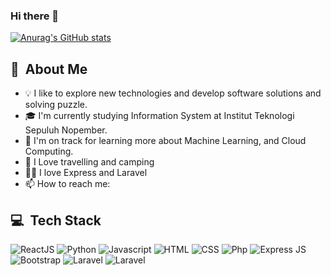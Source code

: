 ### Hi there 👋

[![Anurag's GitHub stats](https://github-readme-stats.vercel.app/api?username=kevinwiwaha)](https://github.com/kevinwiwaha/github-readme-stats)

## 👋 &nbsp;About Me
- 💡  I like to explore new technologies and develop software solutions and solving puzzle.
- 🎓  I'm currently studying Information System at Institut Teknologi Sepuluh Nopember.
- 🌱  I'm on track for learning more about Machine Learning, and Cloud Computing. 
- 🥾 I Love travelling and camping
- 🐱‍👤 I love Express and Laravel
- 📫 How to reach me: 

## 💻 &nbsp;Tech Stack
![ReactJS](https://img.shields.io/badge/-ReactJs-61DAFB?logo=react&logoColor=white&style=flat)
![Python](https://img.shields.io/badge/-Python-4B8BBE?logo=python&logoColor=FFD43B&style=flat)
![Javascript](https://img.shields.io/badge/-Javascript-2E2E2E?logo=javascript&logoColor=FFD43B&style=flat)
![HTML](https://img.shields.io/badge/-HTML5-FF4600?logo=html5&logoColor=white&style=flat)
![CSS](https://img.shields.io/badge/-CSS3-008BFF?logo=css3&logoColor=white&style=flat)
![Php](https://img.shields.io/badge/-PHP-911AE8?logo=php&logoColor=white&style=flat)
![Express JS](https://img.shields.io/badge/ExpressJS-%23404d59.svg?&style=flat)
![Bootstrap](https://img.shields.io/badge/Bootstrap-%23563D7C.svg?&style=flat&logo=bootstrap&logoColor=white)
![Laravel](https://img.shields.io/badge/Laravel-%23FF2D20.svg?&style=flat&logo=laravel&logoColor=white)
![Laravel](https://img.shields.io/badge/Sass-hotpink.svg?&style=flat&logo=SASS&logoColor=white)

